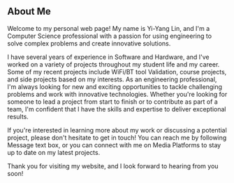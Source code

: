 ## About Me

Welcome to my personal web page! My name is Yi-Yang Lin, and I'm a Computer Science professional with a passion for using engineering to solve complex problems and create innovative solutions.


I have several years of experience in Software and Hardware, and I've worked on a variety of projects throughout my student life and my career. Some of my recent projects include WiFi/BT tool Validation, course projects, and side projects based on my interests. As an engineering professional, I'm always looking for new and exciting opportunities to tackle challenging problems and work with innovative technologies. Whether you're looking for someone to lead a project from start to finish or to contribute as part of a team, I'm confident that I have the skills and expertise to deliver exceptional results.


If you're interested in learning more about my work or discussing a potential project, please don't hesitate to get in touch! You can reach me by following Message text box, or you can connect with me on Media Platforms to stay up to date on my latest projects.


Thank you for visiting my website, and I look forward to hearing from you soon!